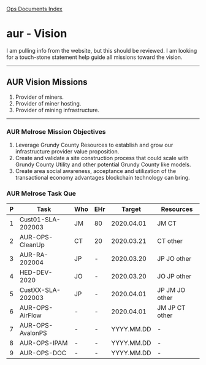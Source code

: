 [Ops Documents Index](http://aur.2cld.net/docs/ops/index.html)

# aur - Vision

I am pulling info from the website, but this should be reviewed. 
I am looking for a touch-stone statement help guide all missions toward the vision.

---

## AUR Vision Missions

1. Provider of miners.
2. Provider of miner hosting.
3. Provider of mining infrastructure.
 
---

### AUR Melrose Mission Objectives

1. Leverage Grundy County Resources to establish and grow our infrastructure provider value proposition.
2. Create and validate a site construction process that could scale with Grundy County Utility and other potential Grundy County like models.
3. Create area social awareness, acceptance and utilization of the transactional economy advantages blockchain technology can bring.

### AUR Melrose Task Que

| P | Task              | Who | EHr | Target     | Resources |
|---|-------------------|-----|-----|------------|-----------|
| 1	| Cust01-SLA-202003 |	JM	|  80	| 2020.04.01 | JM CT |
| 2	| AUR-OPS-CleanUp   |	CT	|  20	| 2020.03.21 | CT other |
| 3	| AUR-RA-202004	    |	JP	|  -  | 2020.03.20 | JP JO other |
| 4	| HED-DEV-2020	    |	JO	|  -  | 2020.03.20 | JO JP other |
| 5	| CustXX-SLA-202003	| JP	|  -  | 2020.04.01 | JP JM JO other |
| 6	| AUR-OPS-AirFlow		| -   |	 -  | 2020.04.01 | JM JP CT other |
| 7	| AUR-OPS-AvalonPS  | -   |  -  | YYYY.MM.DD | - |
| 8	| AUR-OPS-IPAM      | -   |  -  | YYYY.MM.DD | - |
| 9	| AUR-OPS-DOC       | -   |  -  | YYYY.MM.DD | - |

